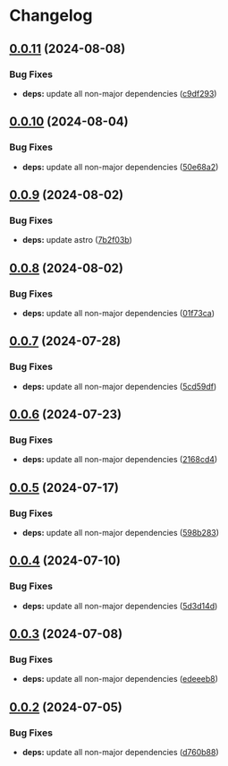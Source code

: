 # Changelog

## [0.0.11](https://github.com/ShoGinn/k2aerospace.org/compare/v0.0.10...v0.0.11) (2024-08-08)


### Bug Fixes

* **deps:** update all non-major dependencies ([c9df293](https://github.com/ShoGinn/k2aerospace.org/commit/c9df29369cc6679fead96eaa80b8bfd2941ce192))

## [0.0.10](https://github.com/ShoGinn/k2aerospace.org/compare/v0.0.9...v0.0.10) (2024-08-04)


### Bug Fixes

* **deps:** update all non-major dependencies ([50e68a2](https://github.com/ShoGinn/k2aerospace.org/commit/50e68a218941b44184cd42b6cb401631537d17ed))

## [0.0.9](https://github.com/ShoGinn/k2aerospace.org/compare/v0.0.8...v0.0.9) (2024-08-02)


### Bug Fixes

* **deps:** update astro ([7b2f03b](https://github.com/ShoGinn/k2aerospace.org/commit/7b2f03bf00c17d0af71f9ef8845d4aa359744e0e))

## [0.0.8](https://github.com/ShoGinn/k2aerospace.org/compare/v0.0.7...v0.0.8) (2024-08-02)

### Bug Fixes

- **deps:** update all non-major dependencies ([01f73ca](https://github.com/ShoGinn/k2aerospace.org/commit/01f73cae9819f677862ac583ba99bd7e5dece4da))

## [0.0.7](https://github.com/ShoGinn/k2aerospace.org/compare/v0.0.6...v0.0.7) (2024-07-28)

### Bug Fixes

- **deps:** update all non-major dependencies ([5cd59df](https://github.com/ShoGinn/k2aerospace.org/commit/5cd59dfd9c0a2c98fa2c79002be8b25c808aa79f))

## [0.0.6](https://github.com/ShoGinn/k2aerospace.org/compare/v0.0.5...v0.0.6) (2024-07-23)

### Bug Fixes

- **deps:** update all non-major dependencies ([2168cd4](https://github.com/ShoGinn/k2aerospace.org/commit/2168cd40457b7bb593fb4760a7c001833ae308fd))

## [0.0.5](https://github.com/ShoGinn/k2aerospace.org/compare/v0.0.4...v0.0.5) (2024-07-17)

### Bug Fixes

- **deps:** update all non-major dependencies ([598b283](https://github.com/ShoGinn/k2aerospace.org/commit/598b2834ace0f54466f61a42f8ebce34592754a9))

## [0.0.4](https://github.com/ShoGinn/k2aerospace.org/compare/v0.0.3...v0.0.4) (2024-07-10)

### Bug Fixes

- **deps:** update all non-major dependencies ([5d3d14d](https://github.com/ShoGinn/k2aerospace.org/commit/5d3d14d9dd068f16e45195ad14ee53671dd4b5ad))

## [0.0.3](https://github.com/ShoGinn/k2aerospace.org/compare/v0.0.2...v0.0.3) (2024-07-08)

### Bug Fixes

- **deps:** update all non-major dependencies ([edeeeb8](https://github.com/ShoGinn/k2aerospace.org/commit/edeeeb8188bc286f3875df76e51bac7da69b48fd))

## [0.0.2](https://github.com/ShoGinn/k2aerospace.org/compare/v0.0.1...v0.0.2) (2024-07-05)

### Bug Fixes

- **deps:** update all non-major dependencies ([d760b88](https://github.com/ShoGinn/k2aerospace.org/commit/d760b88bc1af31ce8cbaa3fe28fd870791a03af5))
